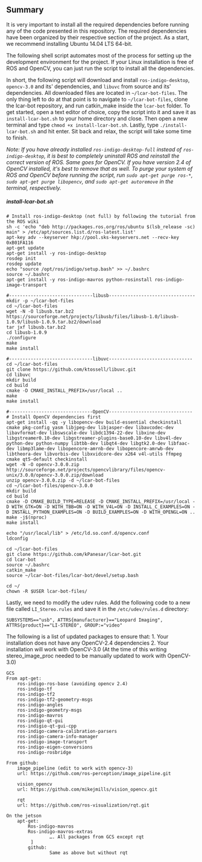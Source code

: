 ## Summary
It is very important to install all the required dependencies before running any of the code presented in this repository. The required dependencies have been organized by their respective section of the project. As a start, we recommend installing Ubuntu 14.04 LTS 64-bit.

The following shell script automates most of the process for setting up the development environment for the project. If your Linux installation is free of ROS and OpenCV, you can just run the script to install all the dependencies. 

In short, the following script will download and install `ros-indigo-desktop`, `opencv-3.0` and its' dependencies, and `libuvc` from source and its' dependencies. All downloaded files are located in `~/lcar-bot-files`. The only thing left to do at that point is to navigate to `~/lcar-bot-files`, clone the lcar-bot repository, and run catkin_make inside the `lcar-bot` folder. 
To get started, open a text editor of choice, copy the script into it and save it as `install-lcar-bot.sh` to your home directory and close. Then open a new terminal and type `chmod +x install-lcar-bot.sh`. Lastly, type `./install-lcar-bot.sh` and hit enter. Sit back and relax, the script will take some time to finish.

_Note: If you have already installed `ros-indigo-desktop-full` instead of `ros-indigo-desktop`, it is best to completely uninstall ROS and reinstall the correct version of ROS. Same goes for OpenCV. If you have version 2.4 of OpenCV installed, it's best to remove that as well. To purge your system of ROS and OpenCV before running the script, run `sudo apt-get purge ros-*`, `sudo apt-get purge libopencv`, and `sudo apt-get autoremove` in the terminal, respectively._

##### install-lcar-bot.sh
``` shell
# Install ros-indigo-desktop (not full) by following the tutorial from the ROS wiki
sh -c 'echo "deb http://packages.ros.org/ros/ubuntu $(lsb_release -sc) main" > /etc/apt/sources.list.d/ros-latest.list'
apt-key adv --keyserver hkp://pool.sks-keyservers.net --recv-key 0xB01FA116
apt-get update
apt-get install -y ros-indigo-desktop
rosdep init
rosdep update
echo "source /opt/ros/indigo/setup.bash" >> ~/.bashrc
source ~/.bashrc
apt-get install -y ros-indigo-mavros python-rosinstall ros-indigo-image-transport

#-------------------------------libusb--------------------------------
mkdir -p ~/lcar-bot-files
cd ~/lcar-bot-files
wget -N -O libusb.tar.bz2 https://sourceforge.net/projects/libusb/files/libusb-1.0/libusb-1.0.9/libusb-1.0.9.tar.bz2/download
tar jxf libusb.tar.bz2
cd libusb-1.0.9
./configure
make
make install

#-------------------------------libuvc-------------------------------
cd ~/lcar-bot-files
git clone https://github.com/ktossell/libuvc.git
cd libuvc
mkdir build
cd build
cmake -D CMAKE_INSTALL_PREFIX=/usr/local ..
make
make install

#-------------------------------OpenCV-------------------------------
# Install OpenCV dependencies first
apt-get install -qq -y libopencv-dev build-essential checkinstall cmake pkg-config yasm libjpeg-dev libjasper-dev libavcodec-dev libavformat-dev libswscale-dev libdc1394-22-dev libxine-dev libgstreamer0.10-dev libgstreamer-plugins-base0.10-dev libv4l-dev python-dev python-numpy libtbb-dev libqt4-dev libgtk2.0-dev libfaac-dev libmp3lame-dev libopencore-amrnb-dev libopencore-amrwb-dev libtheora-dev libvorbis-dev libxvidcore-dev x264 v4l-utils ffmpeg cmake qt5-default checkinstall
wget -N -O opencv-3.0.0.zip http://sourceforge.net/projects/opencvlibrary/files/opencv-unix/3.0.0/opencv-3.0.0.zip/download
unzip opencv-3.0.0.zip -d ~/lcar-bot-files
cd ~/lcar-bot-files/opencv-3.0.0
mkdir build
cd build
cmake -D CMAKE_BUILD_TYPE=RELEASE -D CMAKE_INSTALL_PREFIX=/usr/local -D WITH_GTK=ON -D WITH_TBB=ON -D WITH_V4L=ON -D INSTALL_C_EXAMPLES=ON -D INSTALL_PYTHON_EXAMPLES=ON -D BUILD_EXAMPLES=ON -D WITH_OPENGL=ON ..
make -j$(nproc)
make install

echo "/usr/local/lib" > /etc/ld.so.conf.d/opencv.conf
ldconfig

cd ~/lcar-bot-files
git clone https://github.com/kPanesar/lcar-bot.git
cd lcar-bot
source ~/.bashrc
catkin_make
source ~/lcar-bot-files/lcar-bot/devel/setup.bash

cd ~/
chown -R $USER lcar-bot-files/

```

Lastly, we need to modify the udev rules. Add the following code to a new file called `LI_Stereo.rules` and save it in the `/etc/udev/rules.d` directory:

```
SUBSYSTEMS=="usb", ATTRS{manufacturer}=="Leopard Imaging", ATTRS{product}=="LI-STEREO", GROUP:="video"
```


The following is a list of updated packages to ensure that:
     1. Your installation does not have any OpenCV-2.4 dependencies
     2. Your installation will work with OpenCV-3.0
        (At the time of this writing stereo_image_proc needed to be manually updated to work with OpenCV-3.0)

```
GCS
From apt-get:
	ros-indigo-ros-base (avoiding opencv 2.4)
	ros-indigo-tf
	ros-indigo-tf2
	ros-indigo-tf2-geometry-msgs
	ros-indigo-angles
	ros-indigo-geometry-msgs
    ros-indigo-mavros 
	ros-indigo-qt-gui
	ros-indigio-qt-gui-cpp
	ros-indigo-camera-calibration-parsers
	ros-indigo-camera-info-manager
	ros-indigo-image-transport
	ros-indigo-eigen-conversions
	ros-indigo-rosbridge
	
From github:
	image_pipeline (edit to work with opencv-3)
	url: https://github.com/ros-perception/image_pipeline.git

	vision_opencv 
	url: https://github.com/mikejmills/vision_opencv.git

	rqt
	url: https://github.com/ros-visualization/rqt.git

On the jetson
	apt-get:
		Ros-indigo-mavros
		Ros-indigo-mavros-extras
                …. All packages from GCS except rqt
         ]
        github:
                Same as above but without rqt         
```